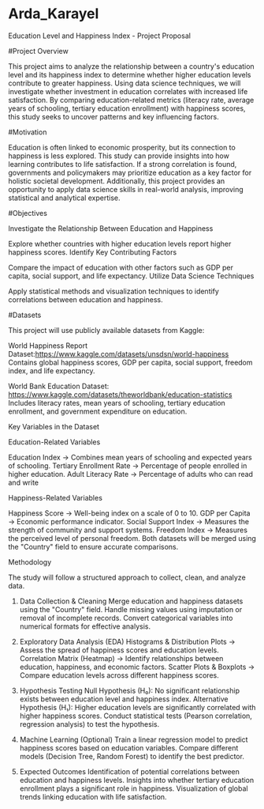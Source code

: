 # Arda_Karayel



Education Level and Happiness Index - Project Proposal

#Project Overview

This project aims to analyze the relationship between a country's education level and its happiness index to determine whether higher education levels contribute to greater happiness. Using data science techniques, we will investigate whether investment in education correlates with increased life satisfaction. By comparing education-related metrics (literacy rate, average years of schooling, tertiary education enrollment) with happiness scores, this study seeks to uncover patterns and key influencing factors.

#Motivation

Education is often linked to economic prosperity, but its connection to happiness is less explored. This study can provide insights into how learning contributes to life satisfaction. If a strong correlation is found, governments and policymakers may prioritize education as a key factor for holistic societal development. Additionally, this project provides an opportunity to apply data science skills in real-world analysis, improving statistical and analytical expertise.

#Objectives

Investigate the Relationship Between Education and Happiness

Explore whether countries with higher education levels report higher happiness scores.
Identify Key Contributing Factors

Compare the impact of education with other factors such as GDP per capita, social support, and life expectancy.
Utilize Data Science Techniques

Apply statistical methods and visualization techniques to identify correlations between education and happiness.

#Datasets

This project will use publicly available datasets from Kaggle:

World Happiness Report Dataset:https://www.kaggle.com/datasets/unsdsn/world-happiness
Contains global happiness scores, GDP per capita, social support, freedom index, and life expectancy.

World Bank Education Dataset: https://www.kaggle.com/datasets/theworldbank/education-statistics
Includes literacy rates, mean years of schooling, tertiary education enrollment, and government expenditure on education.

Key Variables in the Dataset

Education-Related Variables

Education Index → Combines mean years of schooling and expected years of schooling.
Tertiary Enrollment Rate → Percentage of people enrolled in higher education.
Adult Literacy Rate → Percentage of adults who can read and write

Happiness-Related Variables

Happiness Score → Well-being index on a scale of 0 to 10.
GDP per Capita → Economic performance indicator.
Social Support Index → Measures the strength of community and support systems.
Freedom Index → Measures the perceived level of personal freedom.
Both datasets will be merged using the "Country" field to ensure accurate comparisons.

Methodology

The study will follow a structured approach to collect, clean, and analyze data.

1. Data Collection & Cleaning
Merge education and happiness datasets using the "Country" field.
Handle missing values using imputation or removal of incomplete records.
Convert categorical variables into numerical formats for effective analysis.

2. Exploratory Data Analysis (EDA)
Histograms & Distribution Plots → Assess the spread of happiness scores and education levels.
Correlation Matrix (Heatmap) → Identify relationships between education, happiness, and economic factors.
Scatter Plots & Boxplots → Compare education levels across different happiness scores.

3. Hypothesis Testing
Null Hypothesis (H₀): No significant relationship exists between education level and happiness index.
Alternative Hypothesis (H₁): Higher education levels are significantly correlated with higher happiness scores.
Conduct statistical tests (Pearson correlation, regression analysis) to test the hypothesis.

4. Machine Learning (Optional)
Train a linear regression model to predict happiness scores based on education variables.
Compare different models (Decision Tree, Random Forest) to identify the best predictor.

5. Expected Outcomes
Identification of potential correlations between education and happiness levels.
Insights into whether tertiary education enrollment plays a significant role in happiness.
Visualization of global trends linking education with life satisfaction.





 
